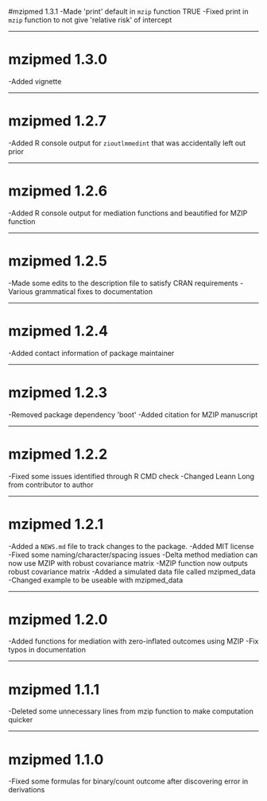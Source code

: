 #mzipmed 1.3.1
-Made 'print' default in `mzip` function TRUE
-Fixed print in `mzip` function to not give 'relative risk' of intercept

---

# mzipmed 1.3.0
-Added vignette

---
# mzipmed 1.2.7
-Added R console output for `zioutlmmedint` that was accidentally left out prior

---
# mzipmed 1.2.6
-Added R console output for mediation functions and beautified for MZIP function

---

# mzipmed 1.2.5

-Made some edits to the description file to satisfy CRAN requirements
-Various grammatical fixes to documentation

---

# mzipmed 1.2.4

-Added contact information of package maintainer

---
# mzipmed 1.2.3

-Removed package dependency 'boot'
-Added citation for MZIP manuscript

---

# mzipmed 1.2.2

-Fixed some issues identified through R CMD check
-Changed Leann Long from contributor to author

---

# mzipmed 1.2.1

-Added a `NEWS.md` file to track changes to the package.
-Added MIT license
-Fixed some naming/character/spacing issues
-Delta method mediation can now use MZIP with robust covariance matrix
-MZIP function now outputs robust covariance matrix
-Added a simulated data file called mzipmed_data
-Changed example to be useable with mzipmed_data


---

# mzipmed 1.2.0

-Added functions for mediation with zero-inflated outcomes using MZIP
-Fix typos in documentation


---

# mzipmed 1.1.1

-Deleted some unnecessary lines from mzip function to make computation quicker

---

# mzipmed 1.1.0

-Fixed some formulas for binary/count outcome after discovering error in derivations